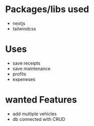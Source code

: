 # Packages/libs used

- nextjs
- tailwindcss

# Uses

- save receipts
- save maintenance
- profits
- expeneses

# wanted Features

- add multiple vehicles
- db connected with CRUD
